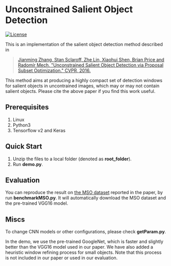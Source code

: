 # Unconstrained Salient Object Detection

[![License](https://img.shields.io/packagist/l/doctrine/orm.svg)](LICENSE)

This is an implementation of the salient object detection method described in

> [Jianming Zhang, Stan Sclaroff, Zhe Lin, Xiaohui Shen, Brian Price and Radomír Mech. "Unconstrained Salient Object Detection via Proposal Subset Optimization." CVPR, 2016.](http://cs-people.bu.edu/jmzhang/sod.html)

This method aims at producing a highly compact set of detection windows for salient objects in uncontrained images, which may or may not contain salient objects. Please cite the above paper if you find this work useful.

## Prerequisites
1. Linux
2. Python3 
3. Tensorflow v2 and Keras

## Quick Start
1. Unzip the files to a local folder (denoted as **root_folder**).
2. Run **demo.py**.
 
## Evaluation
You can reproduce the result on [the MSO dataset](http://cs-people.bu.edu/jmzhang/sos.html) reported in the paper, by run **benchmarkMSO.py**. It will automatically download the MSO dataset and the pre-trained VGG16 model.

## Miscs
To change CNN models or other configurations, please check **getParam.py**.

In the demo, we use the pre-trained GoogleNet, which is faster and slightly better than the VGG16 model used in our paper.
We have also added a heuristic window refining process for small objects. 
Note that this process is not included in our paper or used in our evaluation.

